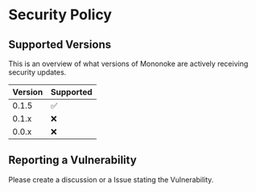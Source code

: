 # Security Policy

## Supported Versions

This is an overview of what versions of Mononoke are actively receiving security updates.

| Version | Supported          |
| ------- | ------------------ |
| 0.1.5   | :white_check_mark: |
| 0.1.x   | :x:                |
| 0.0.x   | :x:                |

## Reporting a Vulnerability

Please create a discussion or a Issue stating the Vulnerability.
